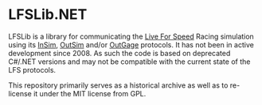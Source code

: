 LFSLib.NET
==========

LFSLib is a library for communicating the [Live For Speed]() Racing simulation using its [InSim](https://en.lfsmanual.net/wiki/LFS_Programming#InSim), [OutSim](https://en.lfsmanual.net/wiki/LFS_Programming#OutSim_.2F_OutGauge) and/or [OutGage](https://en.lfsmanual.net/wiki/LFS_Programming#OutSim_.2F_OutGauge) protocols. It has not been in active development since 2008. As such the code is based on deprecated C#/.NET versions and may not be compatible with the current state of the LFS protocols. 

This repository primarily serves as a historical archive as well as to re-license it under the MIT license from GPL.

